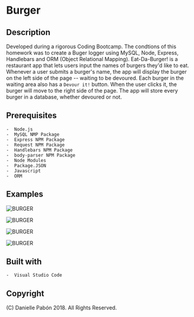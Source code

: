 # Burger

## Description

Developed during a rigorous Coding Bootcamp. The condtions of this homework was to create a Buger logger using  MySQL, Node, Express, Handlebars and ORM (Object Relational Mapping). Eat-Da-Burger! is a restaurant app that lets users input the names of burgers they'd like to eat. Whenever a user submits a burger's name, the app will display the burger on the left side of the page -- waiting to be devoured. Each burger in the waiting area also has a `Devour it!` button. When the user clicks it, the burger will move to the right side of the page. The app will store every burger in a database, whether devoured or not.

## Prerequisites

    -  Node.js
    -  MySQL NMP Package
    -  Express NPM Package
    -  Request NPM Package
    -  Handlebars NPM Package
    -  body-parser NPM Package
    -  Node Modules
    -  Package.JSON
    -  Javascript
    -  ORM


## Examples

![BURGER]()

![BURGER]()

![BURGER]()

![BURGER]()



## Built with

    -  Visual Studio Code

## Copyright

(C) Danielle Pabón 2018. All Rights Reserved.
